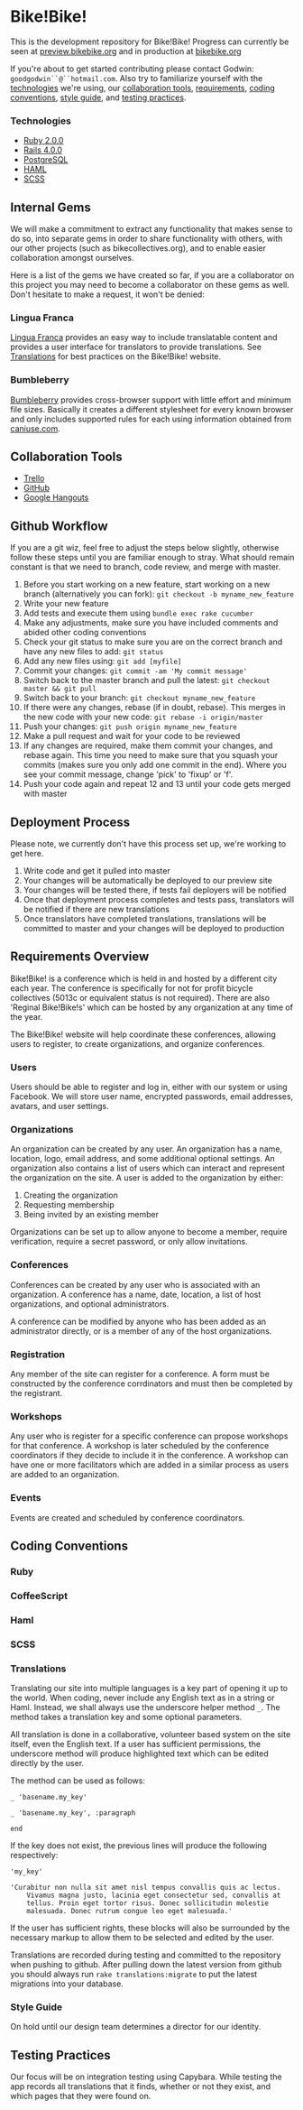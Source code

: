 Bike!Bike!
===========

This is the development repository for Bike!Bike! Progress can currently be seen at [preview.bikebike.org](https://preview-en.bikebike.org/) and in production at [bikebike.org](https://bikebike.org/)

If you're about to get started contributing please contact Godwin: `goodgodwin``@``hotmail.com`. Also try to familiarize yourself with the [technologies](#technologies) we're using, our [collaboration tools](#collaboration-tools), [requirements](#requirements-overview), [coding conventions](#coding-conventions), [style guide](#style-guide), and [testing practices](#testing-practices).

### Technologies ###

* [Ruby 2.0.0][1]
* [Rails 4.0.0][2]
* [PostgreSQL][3]
* [HAML][4]
* [SCSS][5]

[1]: http://www.ruby-lang.org/en/
[2]: http://rubyonrails.org/
[3]: http://www.postgresql.org/
[4]: http://haml.info/
[5]: http://sass-lang.com/


## Internal Gems ##
We will make a commitment to extract any functionality that makes sense to do so, into separate gems in order to share functionality with others, with our other projects (such as bikecollectives.org), and to enable easier collaboration amongst ourselves.

Here is a list of the gems we have created so far, if you are a collaborator on this project you may need to become a collaborator on these gems as well. Don't hesitate to make a request, it won't be denied:

### Lingua Franca ###

[Lingua Franca](https://github.com/lingua-franca/lingua_franca) provides an easy way to include translatable content and provides a user interface for translators to provide translations. See [Translations](#translations) for best practices on the Bike!Bike! website.

### Bumbleberry ###
[Bumbleberry](https://github.com/bumbleberry/bumbleberry) provides cross-browser support with little effort and minimum file sizes. Basically it creates a different stylesheet for every known browser and only includes supported rules for each using information obtained from [caniuse.com](caniuse.com).


## Collaboration Tools ##

* [Trello][6]
* [GitHub][7]
* [Google Hangouts][8]

[6]: https://trello.com/b/X4TGKQ1L/rails-tasks
[7]: https://github.com/bikebike/BikeBike
[8]: http://www.google.com/+/learnmore/hangouts/

## Github Workflow ##
If you are a git wiz, feel free to adjust the steps below slightly, otherwise follow these steps until you are familiar enough to stray. What should remain constant is that we need to branch, code review, and merge with master.

1. Before you start working on a new feature, start working on a new branch (alternatively you can fork): `git checkout -b myname_new_feature`
2. Write your new feature
3. Add tests and execute them using `bundle exec rake cucumber`
4. Make any adjustments, make sure you have included comments and abided other coding conventions
5. Check your git status to make sure you are on the correct branch and have any new files to add: `git status`
6. Add any new files using: `git add [myfile]`
7. Commit your changes: `git commit -am 'My commit message'`
8. Switch back to the master branch and pull the latest: `git checkout master && git pull`
9. Switch back to your branch: `git checkout myname_new_feature`
10. If there were any changes, rebase (if in doubt, rebase). This merges in the new code with your new code: `git rebase -i origin/master`
11. Push your changes: `git push origin myname_new_feature`
12. Make a pull request and wait for your code to be reviewed
13. If any changes are required, make them commit your changes, and rebase again. This time you need to make sure that you squash your commits (makes sure you only add one commit in the end). Where you see your commit message, change 'pick' to 'fixup' or 'f'.
14. Push your code again and repeat 12 and 13 until your code gets merged with master

## Deployment Process ##
Please note, we currently don't have this process set up, we're working to get here.

1. Write code and get it pulled into master
2. Your changes will be automatically be deployed to our preview site
3. Your changes will be tested there, if tests fail deployers will be notified
4. Once that deployment process completes and tests pass, translators will be notified if there are new translations
4. Once translators have completed translations, translations will be committed to master and your changes will be deployed to production

## Requirements Overview ##

Bike!Bike! is a conference which is held in and hosted by a different city each year. The conference is specifically for not for profit bicycle collectives (5013c or equivalent status is not required). There are also 'Reginal Bike!Bike!s' which can be hosted by any organization at any time of the year.

The Bike!Bike! website will help coordinate these conferences, allowing users to register, to create organizations, and organize conferences.

### Users ###
Users should be able to register and log in, either with our system or using Facebook. We will store user name, encrypted passwords, email addresses, avatars, and user settings.

### Organizations ###
An organization can be created by any user. An organization has a name, location, logo, email address, and some additional optional settings. An organization also contains a list of users which can interact and represent the organization on the site. A user is added to the organization by either:

1.	Creating the organization
2.	Requesting membership
3.	Being invited by an existing member

Organizations can be set up to allow anyone to become a member, require verification, require a secret password, or only allow invitations.

### Conferences ###

Conferences can be created by any user who is associated with an organization. A conference has a name, date, location, a list of host organizations, and optional administrators.

A conference can be modified by anyone who has been added as an administrator directly, or is a member of any of the host organizations.

### Registration ###
Any member of the site can register for a conference. A form must be constructed by the conference corrdinators and must then be completed by the registrant.

### Workshops ###
Any user who is register for a specific conference can propose workshops for that conference. A workshop is later scheduled by the conference coordinators if they decide to include it in the conference. A workshop can have one or more facilitators which are added in a similar process as users are added to an organization.


### Events ###
Events are created and scheduled by conference coordinators.


## Coding Conventions ##

### Ruby ###

### CoffeeScript ###

### Haml ###

### SCSS ###

### Translations ###

Translating our site into multiple languages is a key part of opening it up to the world. When coding, never include any English text as in a string or Haml. Instead, we shall always use the underscore helper method `_`. The method takes a translation key and some optional parameters.

All translation is done in a collaborative, volunteer based system on the site itself, even the English text. If a user has sufficient permissions, the underscore method will produce highlighted text which can be edited directly by the user.

The method can be used as follows:

	_ 'basename.my_key'

	_ 'basename.my_key', :paragraph

	end

If the key does not exist, the previous lines will produce the following respectively:

	'my_key'
	
	'Curabitur non nulla sit amet nisl tempus convallis quis ac lectus.
		Vivamus magna justo, lacinia eget consectetur sed, convallis at
		tellus. Proin eget tortor risus. Donec sollicitudin molestie
		malesuada. Donec rutrum congue leo eget malesuada.'

If the user has sufficient rights, these blocks will also be surrounded by the necessary markup to allow them to be selected and edited by the user.

Translations are recorded during testing and committed to the repository when pushing to github. After pulling down the latest version from github you should always run `rake translations:migrate` to put the latest migrations into your database.

### Style Guide ###

On hold until our design team determines a director for our identity.


## Testing Practices ##

Our focus will be on integration testing using Capybara. While testing the app records all translations that it finds, whether or not they exist, and which pages that they were found on.
